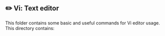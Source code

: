 ## :pencil2: Vi: Text editor

This folder contains some basic and useful commands for Vi editor usage. This directory contains:


<!--stackedit_data:
eyJoaXN0b3J5IjpbMTA0MzE2MjU2Nl19
-->